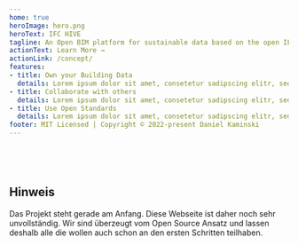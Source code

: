 ```yaml
---
home: true
heroImage: hero.png
heroText: IFC HIVE
tagline: An Open BIM platform for sustainable data based on the open IFC standard.
actionText: Learn More →
actionLink: /concept/
features:
- title: Own your Building Data
  details: Lorem ipsum dolor sit amet, consetetur sadipscing elitr, sed diam nonumy eirmod tempor invidunt ut labore et dolore magna aliquyam erat, sed diam voluptua. At vero eos et accusam et justo duo dolores et ea rebum.
- title: Collaborate with others
  details: Lorem ipsum dolor sit amet, consetetur sadipscing elitr, sed diam nonumy eirmod tempor invidunt ut labore et dolore magna aliquyam erat, sed diam voluptua. At vero eos et accusam et justo duo dolores et ea rebum.
- title: Use Open Standards
  details: Lorem ipsum dolor sit amet, consetetur sadipscing elitr, sed diam nonumy eirmod tempor invidunt ut labore et dolore magna aliquyam erat, sed diam voluptua. At vero eos et accusam et justo duo dolores et ea rebum.
footer: MIT Licensed | Copyright © 2022-present Daniel Kaminski
---
```


<div style="margin-top: 40px">&nbsp;</div>

## Hinweis 

Das Projekt steht gerade am Anfang. Diese Webseite ist daher noch sehr
unvollständig. Wir sind überzeugt vom Open Source Ansatz und lassen deshalb alle
die wollen auch schon an den ersten Schritten teilhaben.

<div style="margin-bottom: 100px">&nbsp;</div>
